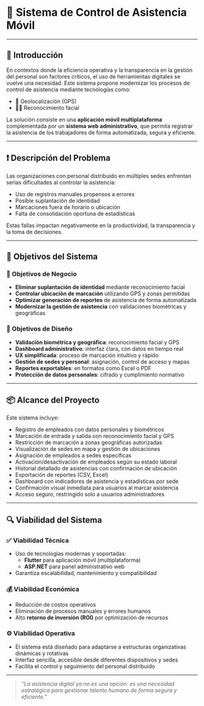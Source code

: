 # 📲 Sistema de Control de Asistencia Móvil

---

## 📘 Introducción

En contextos donde la eficiencia operativa y la transparencia en la gestión del personal son factores críticos, el uso de herramientas digitales se vuelve una necesidad. Este sistema propone modernizar los procesos de control de asistencia mediante tecnologías como:

- 📍 Geolocalización (GPS)
- 🧑‍🦱 Reconocimiento facial

La solución consiste en una **aplicación móvil multiplataforma** complementada por un **sistema web administrativo**, que permita registrar la asistencia de los trabajadores de forma automatizada, segura y eficiente.

---

## ❗ Descripción del Problema

Las organizaciones con personal distribuido en múltiples sedes enfrentan serias dificultades al controlar la asistencia:

- Uso de registros manuales propensos a errores
- Posible suplantación de identidad
- Marcaciones fuera de horario o ubicación
- Falta de consolidación oportuna de estadísticas

Estas fallas impactan negativamente en la productividad, la transparencia y la toma de decisiones.

---

## 🎯 Objetivos del Sistema

### 🎯 Objetivos de Negocio

- **Eliminar suplantación de identidad** mediante reconocimiento facial
- **Controlar ubicación de marcación** utilizando GPS y zonas permitidas
- **Optimizar generación de reportes** de asistencia de forma automatizada
- **Modernizar la gestión de asistencia** con validaciones biométricas y geográficas

### 🧩 Objetivos de Diseño

- **Validación biométrica y geográfica**: reconocimiento facial y GPS
- **Dashboard administrativo**: interfaz clara, con datos en tiempo real
- **UX simplificada**: proceso de marcación intuitivo y rápido
- **Gestión de sedes y personal**: asignación, control de acceso y mapas
- **Reportes exportables**: en formatos como Excel o PDF
- **Protección de datos personales**: cifrado y cumplimiento normativo

---

## 📦 Alcance del Proyecto

Este sistema incluye:

- Registro de empleados con datos personales y biométricos
- Marcación de entrada y salida con reconocimiento facial y GPS
- Restricción de marcación a zonas geográficas autorizadas
- Visualización de sedes en mapa y gestión de ubicaciones
- Asignación de empleados a sedes específicas
- Activación/desactivación de empleados según su estado laboral
- Historial detallado de asistencias con confirmación de ubicación
- Exportación de reportes (CSV, Excel)
- Dashboard con indicadores de asistencia y estadísticas por sede
- Confirmación visual inmediata para usuarios al marcar asistencia
- Acceso seguro, restringido solo a usuarios administradores

---

## 🔍 Viabilidad del Sistema

### ✅ Viabilidad Técnica

- Uso de tecnologías modernas y soportadas:
  - **Flutter** para aplicación móvil (multiplataforma)
  - **ASP.NET** para panel administrativo web
- Garantiza escalabilidad, mantenimiento y compatibilidad

### 💰 Viabilidad Económica

- Reducción de costos operativos
- Eliminación de procesos manuales y errores humanos
- Alto **retorno de inversión (ROI)** por optimización de recursos

### ⚙️ Viabilidad Operativa

- El sistema está diseñado para adaptarse a estructuras organizativas dinámicas y rotativas
- Interfaz sencilla, accesible desde diferentes dispositivos y sedes
- Facilita el control y seguimiento del personal distribuido

---

> _“La asistencia digital ya no es una opción: es una necesidad estratégica para gestionar talento humano de forma segura y eficiente.”_

